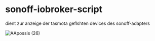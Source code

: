 # sonoff-iobroker-script

dient zur anzeige der tasmota geflshten devices des sonoff-adapters

![AApossis (26)](https://user-images.githubusercontent.com/18462890/111898475-9221a180-8a26-11eb-9a09-83db503aaea3.gif)
